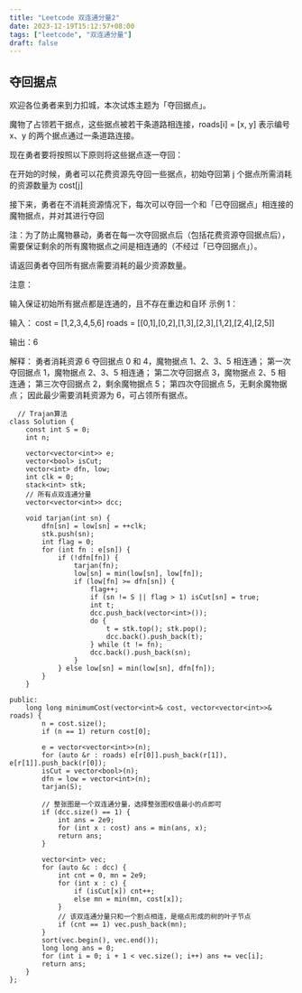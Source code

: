 ```yaml
---
title: "Leetcode 双连通分量2"
date: 2023-12-19T15:12:57+08:00
tags: ["leetcode", "双连通分量"]
draft: false
---
```


## 夺回据点

欢迎各位勇者来到力扣城，本次试炼主题为「夺回据点」。

魔物了占领若干据点，这些据点被若干条道路相连接，roads[i] = [x, y] 表示编号 x、y 的两个据点通过一条道路连接。

现在勇者要将按照以下原则将这些据点逐一夺回：

在开始的时候，勇者可以花费资源先夺回一些据点，初始夺回第 j 个据点所需消耗的资源数量为 cost[j]

接下来，勇者在不消耗资源情况下，每次可以夺回一个和「已夺回据点」相连接的魔物据点，并对其进行夺回

注：为了防止魔物暴动，勇者在每一次夺回据点后（包括花费资源夺回据点后），需要保证剩余的所有魔物据点之间是相连通的（不经过「已夺回据点」）。

请返回勇者夺回所有据点需要消耗的最少资源数量。

注意：

输入保证初始所有据点都是连通的，且不存在重边和自环
示例 1：

输入： cost = [1,2,3,4,5,6] roads = [[0,1],[0,2],[1,3],[2,3],[1,2],[2,4],[2,5]]

输出：6

解释： 勇者消耗资源 6 夺回据点 0 和 4，魔物据点 1、2、3、5 相连通； 第一次夺回据点 1，魔物据点 2、3、5 相连通； 第二次夺回据点 3，魔物据点 2、5 相连通； 第三次夺回据点 2，剩余魔物据点 5； 第四次夺回据点 5，无剩余魔物据点； 因此最少需要消耗资源为 6，可占领所有据点。

```
  // Trajan算法
class Solution {
    const int S = 0;
    int n;

    vector<vector<int>> e;
    vector<bool> isCut;
    vector<int> dfn, low;
    int clk = 0;
    stack<int> stk;
    // 所有点双连通分量
    vector<vector<int>> dcc;

    void tarjan(int sn) {
        dfn[sn] = low[sn] = ++clk;
        stk.push(sn);
        int flag = 0;
        for (int fn : e[sn]) {
            if (!dfn[fn]) {
                tarjan(fn);
                low[sn] = min(low[sn], low[fn]);
                if (low[fn] >= dfn[sn]) {
                    flag++;
                    if (sn != S || flag > 1) isCut[sn] = true;
                    int t;
                    dcc.push_back(vector<int>());
                    do {
                        t = stk.top(); stk.pop();
                        dcc.back().push_back(t);
                    } while (t != fn);
                    dcc.back().push_back(sn);
                }
            } else low[sn] = min(low[sn], dfn[fn]);
        }
    }

public:
    long long minimumCost(vector<int>& cost, vector<vector<int>>& roads) {
        n = cost.size();
        if (n == 1) return cost[0];

        e = vector<vector<int>>(n);
        for (auto &r : roads) e[r[0]].push_back(r[1]), e[r[1]].push_back(r[0]);
        isCut = vector<bool>(n);
        dfn = low = vector<int>(n);
        tarjan(S);

        // 整张图是一个双连通分量，选择整张图权值最小的点即可
        if (dcc.size() == 1) {
            int ans = 2e9;
            for (int x : cost) ans = min(ans, x);
            return ans;
        }

        vector<int> vec;
        for (auto &c : dcc) {
            int cnt = 0, mn = 2e9;
            for (int x : c) {
                if (isCut[x]) cnt++;
                else mn = min(mn, cost[x]);
            }
            // 该双连通分量只和一个割点相连，是缩点形成的树的叶子节点
            if (cnt == 1) vec.push_back(mn);
        }
        sort(vec.begin(), vec.end());
        long long ans = 0;
        for (int i = 0; i + 1 < vec.size(); i++) ans += vec[i];
        return ans;
    }
};
```